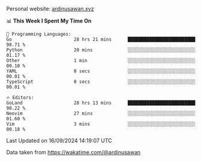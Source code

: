 Personal website: [ardinusawan.xyz](https://ardinusawan.xyz)

<!--START_SECTION:waka-->
📊 **This Week I Spent My Time On** 

```text
💬 Programming Languages: 
Go                       28 hrs 21 mins      █████████████████████████   98.71 % 
Python                   20 mins             ░░░░░░░░░░░░░░░░░░░░░░░░░   01.17 % 
Other                    1 min               ░░░░░░░░░░░░░░░░░░░░░░░░░   00.10 % 
YAML                     0 secs              ░░░░░░░░░░░░░░░░░░░░░░░░░   00.01 % 
TypeScript               0 secs              ░░░░░░░░░░░░░░░░░░░░░░░░░   00.01 % 

🔥 Editors: 
GoLand                   28 hrs 13 mins      █████████████████████████   98.22 % 
Neovim                   27 mins             ░░░░░░░░░░░░░░░░░░░░░░░░░   01.60 % 
Vim                      3 mins              ░░░░░░░░░░░░░░░░░░░░░░░░░   00.18 % 
```


 Last Updated on 16/09/2024 14:19:07 UTC
<!--END_SECTION:waka-->
Data taken from https://wakatime.com/@ardinusawan
